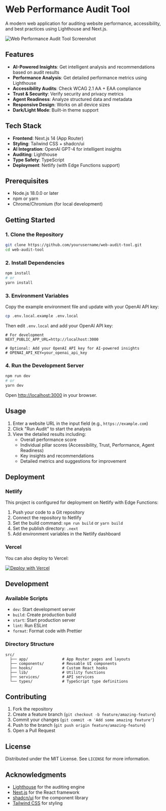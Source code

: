# Web Performance Audit Tool

A modern web application for auditing website performance, accessibility, and best practices using Lighthouse and Next.js.

![Web Performance Audit Tool Screenshot](./public/screenshot.png)

## Features

- **AI-Powered Insights**: Get intelligent analysis and recommendations based on audit results
- **Performance Analysis**: Get detailed performance metrics using Lighthouse
- **Accessibility Audits**: Check WCAG 2.1 AA + EAA compliance
- **Trust & Security**: Verify security and privacy metrics
- **Agent Readiness**: Analyze structured data and metadata
- **Responsive Design**: Works on all device sizes
- **Dark/Light Mode**: Built-in theme support

## Tech Stack

- **Frontend**: Next.js 14 (App Router)
- **Styling**: Tailwind CSS + shadcn/ui
- **AI Integration**: OpenAI GPT-4 for intelligent insights
- **Auditing**: Lighthouse
- **Type Safety**: TypeScript
- **Deployment**: Netlify (with Edge Functions support)

## Prerequisites

- Node.js 18.0.0 or later
- npm or yarn
- Chrome/Chromium (for local development)

## Getting Started

### 1. Clone the Repository

```bash
git clone https://github.com/yourusername/web-audit-tool.git
cd web-audit-tool
```

### 2. Install Dependencies

```bash
npm install
# or
yarn install
```

### 3. Environment Variables

Copy the example environment file and update with your OpenAI API key:

```bash
cp .env.local.example .env.local
```

Then edit `.env.local` and add your OpenAI API key:

```env
# For development
NEXT_PUBLIC_APP_URL=http://localhost:3000

# Optional: Add your OpenAI API key for AI-powered insights
# OPENAI_API_KEY=your_openai_api_key
```

### 4. Run the Development Server

```bash
npm run dev
# or
yarn dev
```

Open [http://localhost:3000](http://localhost:3000) in your browser.

## Usage

1. Enter a website URL in the input field (e.g., `https://example.com`)
2. Click "Run Audit" to start the analysis
3. View the detailed results including:
   - Overall performance score
   - Individual pillar scores (Accessibility, Trust, Performance, Agent Readiness)
   - Key insights and recommendations
   - Detailed metrics and suggestions for improvement

## Deployment

### Netlify

This project is configured for deployment on Netlify with Edge Functions:

1. Push your code to a Git repository
2. Connect the repository to Netlify
3. Set the build command: `npm run build` or `yarn build`
4. Set the publish directory: `.next`
5. Add environment variables in the Netlify dashboard

### Vercel

You can also deploy to Vercel:

[![Deploy with Vercel](https://vercel.com/button)](https://vercel.com/new/clone?repository-url=https%3A%2F%2Fgithub.com%2Fyourusername%2Fweb-audit-tool)

## Development

### Available Scripts

- `dev`: Start development server
- `build`: Create production build
- `start`: Start production server
- `lint`: Run ESLint
- `format`: Format code with Prettier

### Directory Structure

```
src/
  ├── app/               # App Router pages and layouts
  ├── components/        # Reusable UI components
  ├── hooks/             # Custom React hooks
  ├── lib/               # Utility functions
  ├── services/          # API services
  └── types/             # TypeScript type definitions
```

## Contributing

1. Fork the repository
2. Create a feature branch (`git checkout -b feature/amazing-feature`)
3. Commit your changes (`git commit -m 'Add some amazing feature'`)
4. Push to the branch (`git push origin feature/amazing-feature`)
5. Open a Pull Request

## License

Distributed under the MIT License. See `LICENSE` for more information.

## Acknowledgments

- [Lighthouse](https://github.com/GoogleChrome/lighthouse) for the auditing engine
- [Next.js](https://nextjs.org/) for the React framework
- [shadcn/ui](https://ui.shadcn.com/) for the component library
- [Tailwind CSS](https://tailwindcss.com/) for styling
